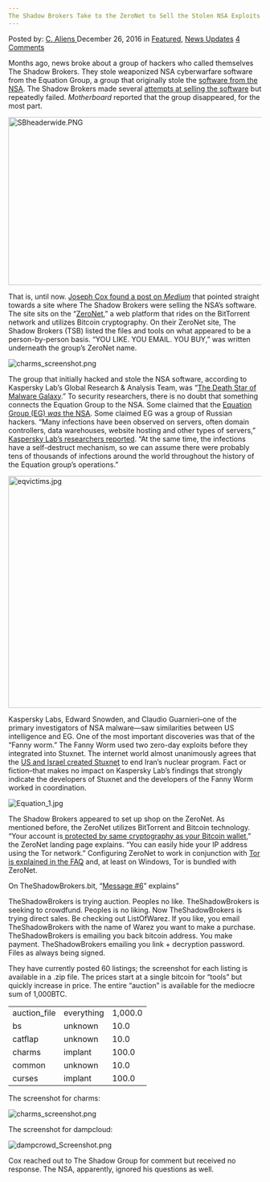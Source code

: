 ```yaml
---
The Shadow Brokers Take to the ZeroNet to Sell the Stolen NSA Exploits
---
```

<article class="post-listing post-17153 post type-post status-publish format-standard has-post-thumbnail hentry category-deepdot-news category-news-updates tag-brokers tag-exploits tag-nsa tag-sell tag-shadow tag-stolen tag-zeronet">
    <div class="post-inner">
    <p class="post-meta">
    <span>Posted by: <a href="https://www.deepdotweb.com/author/caliens/" title="">C. Aliens </a></span>
    <span>December 26, 2016</span>
    <span>in <a href="https://www.deepdotweb.com/category/deepdot-news/" rel="category tag">Featured</a>, <a href="https://www.deepdotweb.com/category/news-updates/" rel="category tag">News Updates</a></span>
    <span><a href="https://www.deepdotweb.com/2016/12/26/shadow-brokers-take-zeronet-sell-stolen-nsa-exploits/#comments">4 Comments</a></span>
    </p>
    <div class="clear"></div>
    <div class="entry">
    <p>Months ago, news broke about a group of hackers who called themselves The Shadow Brokers. They stole weaponized NSA cyberwarfare software from the Equation Group, a group that originally stole the <a href="https://www.deepdotweb.com/?s=nsa">software from the NSA</a>. The Shadow Brokers made several <a href="https://www.scribd.com/document/334420987/Equation-Group-Cyber-Weapons-Auction-Invitation?secret_password=ydLldJKKM5QOi8b0R3K9">attempts at selling the software</a> but repeatedly failed. <em>Motherboard </em>reported that the group disappeared, for the most part.</p>
    <p><img class="wp-image-17159 aligncenter" src="https://www.deepdotweb.com/wp-content/uploads/2016/12/sbheaderwide-png.png" alt="SBheaderwide.PNG" width="823" height="334" srcset="https://www.deepdotweb.com/wp-content/uploads/2016/12/sbheaderwide-png.png 961w, https://www.deepdotweb.com/wp-content/uploads/2016/12/sbheaderwide-png-300x122.png 300w" sizes="(max-width: 823px) 100vw, 823px" /></p>
    <p>That is, until now. <a href="https://medium.com/@CleetusBocefus/are-the-shadow-brokers-selling-nsa-tools-on-zeronet-6c335891d62a#.pyy3ueocb">Joseph Cox found a post on </a><a href="https://medium.com/@CleetusBocefus/are-the-shadow-brokers-selling-nsa-tools-on-zeronet-6c335891d62a#.pyy3ueocb"><em>Medium</em></a> that pointed straight towards a site where The Shadow Brokers were selling the NSA&#8217;s software. The site sits on the &#8220;<a href="https://www.deepdotweb.com/2016/12/24/zeronet-disrupting-world-wide-web-kptx/">ZeroNet</a>,&#8221; a web platform that rides on the BitTorrent network and utilizes Bitcoin cryptography. On their ZeroNet site, The Shadow Brokers (TSB) listed the files and tools on what appeared to be a person-by-person basis. &#8220;YOU LIKE. YOU EMAIL. YOU BUY,&#8221; was written underneath the group&#8217;s ZeroNet name.</p>
    <p><img class="wp-image-17160 aligncenter" src="https://www.deepdotweb.com/wp-content/uploads/2016/12/charms_screenshot-png.png" alt="charms_screenshot.png" srcset="https://www.deepdotweb.com/wp-content/uploads/2016/12/charms_screenshot-png.png 663w, https://www.deepdotweb.com/wp-content/uploads/2016/12/charms_screenshot-png-300x79.png 300w, https://www.deepdotweb.com/wp-content/uploads/2016/12/charms_screenshot-png-660x175.png 660w" sizes="(max-width: 663px) 100vw, 663px" /></p>
    <p>The group that initially hacked and stole the NSA software, according to Kaspersky Lab&#8217;s Global Research &amp; Analysis Team, was &#8220;<a href="https://securelist.com/blog/research/68750/equation-the-death-star-of-malware-galaxy/">The Death Star of Malware Galaxy</a>.&#8221; To security researchers, there is no doubt that something connects the Equation Group to the NSA. Some claimed that the <a href="http://www.forbes.com/sites/thomasbrewster/2015/02/16/nsa-equation-cyber-tool-treasure-chest/#6d999eb61ae1">Equation Group (EG) </a><a href="http://www.forbes.com/sites/thomasbrewster/2015/02/16/nsa-equation-cyber-tool-treasure-chest/#6d999eb61ae1"><em>was </em></a><a href="http://www.forbes.com/sites/thomasbrewster/2015/02/16/nsa-equation-cyber-tool-treasure-chest/#6d999eb61ae1">the NSA</a>. Some claimed EG was a group of Russian hackers. “Many infections have been observed on servers, often domain controllers, data warehouses, website hosting and other types of servers,” <a href="http://www.eweek.com/security/equation-espionage-group-likely-tied-to-nsa-kaspersky-says.html">Kaspersky Lab&#8217;s researchers reported</a>. “At the same time, the infections have a self-destruct mechanism, so we can assume there were probably tens of thousands of infections around the world throughout the history of the Equation group’s operations.”</p>
    <p><img class="wp-image-17161 aligncenter" src="https://www.deepdotweb.com/wp-content/uploads/2016/12/eqvictims-jpg.jpeg" alt="eqvictims.jpg" width="735" height="461" srcset="https://www.deepdotweb.com/wp-content/uploads/2016/12/eqvictims-jpg.jpeg 960w, https://www.deepdotweb.com/wp-content/uploads/2016/12/eqvictims-jpg-300x188.jpeg 300w" sizes="(max-width: 735px) 100vw, 735px" /></p>
    <p>Kaspersky Labs, Edward Snowden, and Claudio Guarnieri&#8211;one of the primary investigators of NSA malware—saw similarities between US intelligence and EG. One of the most important discoveries was that of the &#8220;Fanny worm.&#8221; The Fanny Worm used two zero-day exploits before they integrated into Stuxnet. The internet world almost unanimously agrees that the <a href="http://arstechnica.com/tech-policy/2012/06/confirmed-us-israel-created-stuxnet-lost-control-of-it/">US and Israel created Stuxnet</a> to end Iran&#8217;s nuclear program. Fact or fiction&#8211;that makes no impact on Kaspersky Lab&#8217;s findings that strongly indicate the developers of Stuxnet and the developers of the Fanny Worm worked in coordination.</p>
    <p><img class="wp-image-17162 aligncenter" src="https://www.deepdotweb.com/wp-content/uploads/2016/12/equation_1-jpg.jpeg" alt="Equation_1.jpg" srcset="https://www.deepdotweb.com/wp-content/uploads/2016/12/equation_1-jpg.jpeg 669w, https://www.deepdotweb.com/wp-content/uploads/2016/12/equation_1-jpg-300x100.jpeg 300w" sizes="(max-width: 669px) 100vw, 669px" /></p>
    <p>The Shadow Brokers appeared to set up shop on the ZeroNet. As mentioned before, the ZeroNet utilizes BitTorrent and Bitcoin technology. “Your account is<a href="https://zeronet.io/"> protected by same cryptography as your Bitcoin wallet</a>,” the ZeroNet landing page explains. “You can easily hide your IP address using the Tor network.” Configuring ZeroNet to work in conjunction with <a href="http://zeronet.readthedocs.io/en/latest/faq/#how-to-use-zeronet-with-tor">Tor is explained in the FAQ</a> and, at least on Windows, Tor is bundled with ZeroNet.</p>
    <p>On TheShadowBrokers.bit, “<a href="https://bit.no.com:43110/theshadowbrokers.bit/post/message6/">Message #6</a>” explains”</p>
    <p>TheShadowBrokers is trying auction. Peoples no like. TheShadowBrokers is seeking to crowdfund. Peoples is no liking. Now TheShadowBrokers is trying direct sales. Be checking out ListOfWarez. If you like, you email TheShadowBrokers with the name of Warez you want to make a purchase. TheShadowBrokers is emailing you back bitcoin address. You make payment. TheShadowBrokers emailing you link + decryption password. Files as always being signed.</p>
    <p>They have currently posted 60 listings; the screenshot for each listing is available in a .zip file. The prices start at a single bitcoin for “tools” but quickly increase in price. The entire “auction” is available for the mediocre sum of 1,000BTC.</p>
    <table>
    <tbody>
    <tr>
    <td>auction_file</td>
    <td>everything</td>
    <td>1,000.0</td>
    </tr>
    <tr>
    <td>bs</td>
    <td>unknown</td>
    <td>10.0</td>
    </tr>
    <tr>
    <td>catflap</td>
    <td>unknown</td>
    <td>10.0</td>
    </tr>
    <tr>
    <td>charms</td>
    <td>implant</td>
    <td>100.0</td>
    </tr>
    <tr>
    <td>common</td>
    <td>unknown</td>
    <td>10.0</td>
    </tr>
    <tr>
    <td>curses</td>
    <td>implant</td>
    <td>100.0</td>
    </tr>
    </tbody>
    </table>
    <p>The screenshot for charms:</p>
    <p><img class="wp-image-17163 aligncenter" src="https://www.deepdotweb.com/wp-content/uploads/2016/12/charms_screenshot-png-1.png" alt="charms_screenshot.png" srcset="https://www.deepdotweb.com/wp-content/uploads/2016/12/charms_screenshot-png-1.png 663w, https://www.deepdotweb.com/wp-content/uploads/2016/12/charms_screenshot-png-1-300x79.png 300w, https://www.deepdotweb.com/wp-content/uploads/2016/12/charms_screenshot-png-1-660x175.png 660w" sizes="(max-width: 663px) 100vw, 663px" /></p>
    <p>The screenshot for dampcloud:</p>
    <p><img class="wp-image-17164 aligncenter" src="https://www.deepdotweb.com/wp-content/uploads/2016/12/dampcrowd_screenshot-png.png" alt="dampcrowd_Screenshot.png" srcset="https://www.deepdotweb.com/wp-content/uploads/2016/12/dampcrowd_screenshot-png.png 617w, https://www.deepdotweb.com/wp-content/uploads/2016/12/dampcrowd_screenshot-png-300x75.png 300w" sizes="(max-width: 617px) 100vw, 617px" /></p>
    <p>Cox reached out to The Shadow Group for comment but received no response. The NSA, apparently, ignored his questions as well.</p>
    </div>
    <span style="display:none"><a href="https://www.deepdotweb.com/tag/brokers/" rel="tag">brokers</a> <a href="https://www.deepdotweb.com/tag/exploits/" rel="tag">exploits</a> <a href="https://www.deepdotweb.com/tag/nsa/" rel="tag">nsa</a> <a href="https://www.deepdotweb.com/tag/sell/" rel="tag">sell</a> <a href="https://www.deepdotweb.com/tag/shadow/" rel="tag">shadow</a> <a href="https://www.deepdotweb.com/tag/stolen/" rel="tag">stolen</a> <a href="https://www.deepdotweb.com/tag/zeronet/" rel="tag">zeronet</a></span> <span style="display:none" class="updated">2016-12-26</span>
    <div style="display:none" class="vcard author" itemprop="author" itemscope itemtype="http://schema.org/Person"><strong class="fn" itemprop="name"><a href="https://www.deepdotweb.com/author/caliens/" title="Posts by C. Aliens" rel="author">C. Aliens</a></strong></div>
    </div>
</article>


